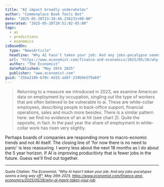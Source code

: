```yaml
---
title: "AI impact broadly underwhelms"
author: "Commonplace Book Tools Bot"
date: "2025-05-28T23:38:46.236231+00:00"
generated: "2025-05-28T20:51:02-05:00"
tags:
  - ai
  - predictions
  - economics
isBasedOn:
  type: "NewsArticle"
  headline: "Why AI hasn’t taken your job: And any jobs-pocalypse seems a long way off"
  url: "https://www.economist.com/finance-and-economics/2025/05/26/why-ai-hasnt-taken-your-job"
  author: "The Economist"
  datePublished: "May 26th 2025"
  publisher: "www.economist.com"
guid: "25ba218b-b70c-4d15-ad8f-239b9e5f9a69"
---
```


> Returning to a measure we introduced in 2023, we examine American data on employment by occupation, singling out the type of workers that are often believed to be vulnerable to ai. These are white-collar employees, describing people in back-office support, financial operations, sales and much more besides. There is a similar pattern here: we find no evidence of an ai hit (see chart 2). Quite the opposite, in fact. In the past year the share of employment in white-collar work has risen very slightly.

Perhaps boards of companies are responding more to macro-ecnomic trends and not AI itself. The closing line of 'for now there is no need to panic' is less reassuring. I worry less about the next 18 months as I do about the 5 year horizon. If AI is improving producitivty that is fewer jobs in the future. Guess we'll find out together.

---

<sub>Quote Citation: <cite>The Economist, "Why AI hasn’t taken your job: And any jobs-pocalypse seems a long way off", May 26th 2025, <a href="https://www.economist.com/finance-and-economics/2025/05/26/why-ai-hasnt-taken-your-job">https://www.economist.com/finance-and-economics/2025/05/26/why-ai-hasnt-taken-your-job</a></cite></sub>